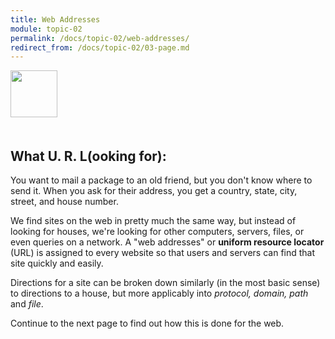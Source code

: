 ```yaml
---
title: Web Addresses
module: topic-02
permalink: /docs/topic-02/web-addresses/
redirect_from: /docs/topic-02/03-page.md
---
```


<img src="./../../../img/arrow-divider.svg" style="width: 75px; border: none; margin: 0px 0 20px 0" />

## What U. R. L(ooking for):

You want to mail a package to an old friend, but you don't know where to send it. When you ask for their address, you get a country, state, city, street, and house number.

We find sites on the web in pretty much the same way, but instead of looking for houses, we're looking for other computers, servers, files, or even queries on a network. A "web addresses" or **uniform resource locator** (URL) is assigned to every website so that users and servers can find that site quickly and easily.

Directions for a site can be broken down similarly (in the most basic sense) to directions to a house, but more applicably into _protocol, domain, path_ and _file_.

Continue to the next page to find out how this is done for the web.
